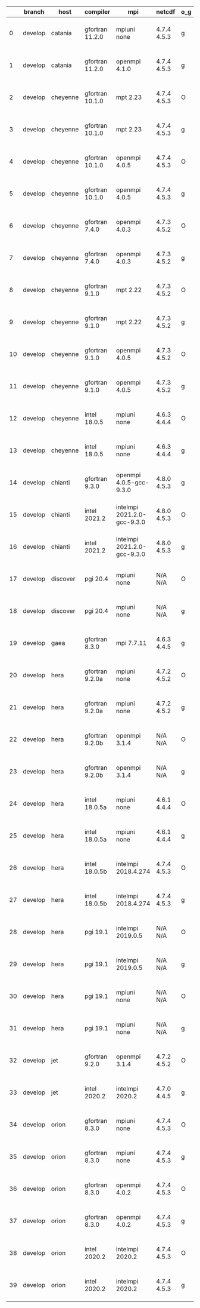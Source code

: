 |    | branch   | host     | compiler        | mpi                         | netcdf      | o_g   | os     | build   | u_pass   | u_fail   | s_pass   | s_fail   | e_pass   | e_fail   | nuopc_pass   | nuopc_fail   | artifacts_hash                                                                                                                                                        | modified                  |
|----|----------|----------|-----------------|-----------------------------|-------------|-------|--------|---------|----------|----------|----------|----------|----------|----------|--------------|--------------|-----------------------------------------------------------------------------------------------------------------------------------------------------------------------|---------------------------|
|  0 | develop  | catania  | gfortran 11.2.0 | mpiuni none                 | 4.7.4 4.5.3 | g     | Darwin | pass    | 12136    | 0        | 8        | 0        | 43       | 0        | 0            | 50           | [artifacts](https://github.com/esmf-org/esmf-test-artifacts/tree/a8c48cf287a9c5a8fac774f604229f684f1c781f/develop/catania/gfortran/11.2.0/g/mpiuni/none)              | 2022-05-02 02:00:59 -0600 |
|  1 | develop  | catania  | gfortran 11.2.0 | openmpi 4.1.0               | 4.7.4 4.5.3 | g     | Darwin | pass    | 13508    | 154      | 41       | 8        | 80       | 0        | 45           | 5            | [artifacts](https://github.com/esmf-org/esmf-test-artifacts/tree/20d284170364844b52d967747160bb03c98f283d/develop/catania/gfortran/11.2.0/g/openmpi/4.1.0)            | 2022-05-02 01:21:15 -0600 |
|  2 | develop  | cheyenne | gfortran 10.1.0 | mpt 2.23                    | 4.7.4 4.5.3 | O     | Linux  | pass    | 13662    | 0        | 49       | 0        | 80       | 0        | 50           | 0            | [artifacts](https://github.com/esmf-org/esmf-test-artifacts/tree/94c11a4b515c7e8a454c7ec6cb97d452984656fd/develop/cheyenne/gfortran/10.1.0/O/mpt/2.23)                | 2022-05-02 06:36:02 -0600 |
|  3 | develop  | cheyenne | gfortran 10.1.0 | mpt 2.23                    | 4.7.4 4.5.3 | g     | Linux  | pass    | 13662    | 0        | 49       | 0        | 80       | 0        | 50           | 0            | [artifacts](https://github.com/esmf-org/esmf-test-artifacts/tree/f2ea913e21ce37a626fd614e4d58b410aca775c2/develop/cheyenne/gfortran/10.1.0/g/mpt/2.23)                | 2022-05-02 06:45:46 -0600 |
|  4 | develop  | cheyenne | gfortran 10.1.0 | openmpi 4.0.5               | 4.7.4 4.5.3 | O     | Linux  | pass    | 13662    | 0        | 49       | 0        | 80       | 0        | 50           | 0            | [artifacts](https://github.com/esmf-org/esmf-test-artifacts/tree/ac8f48dc4d7cfd7ae04a75769a068f0a54edf9f2/develop/cheyenne/gfortran/10.1.0/O/openmpi/4.0.5)           | 2022-05-02 06:44:51 -0600 |
|  5 | develop  | cheyenne | gfortran 10.1.0 | openmpi 4.0.5               | 4.7.4 4.5.3 | g     | Linux  | pass    | 13662    | 0        | 49       | 0        | 80       | 0        | 50           | 0            | [artifacts](https://github.com/esmf-org/esmf-test-artifacts/tree/28d785aeca12dcd1e9751a276fcb431ddbce77f5/develop/cheyenne/gfortran/10.1.0/g/openmpi/4.0.5)           | 2022-05-02 06:54:15 -0600 |
|  6 | develop  | cheyenne | gfortran 7.4.0  | openmpi 4.0.3               | 4.7.3 4.5.2 | O     | Linux  | pass    | 13662    | 0        | 49       | 0        | 80       | 0        | 50           | 0            | [artifacts](https://github.com/esmf-org/esmf-test-artifacts/tree/eae93a02598ad47f11b7ba5bbef6d05dd656077f/develop/cheyenne/gfortran/7.4.0/O/openmpi/4.0.3)            | 2022-05-02 06:39:58 -0600 |
|  7 | develop  | cheyenne | gfortran 7.4.0  | openmpi 4.0.3               | 4.7.3 4.5.2 | g     | Linux  | pass    | 13662    | 0        | 49       | 0        | 80       | 0        | 50           | 0            | [artifacts](https://github.com/esmf-org/esmf-test-artifacts/tree/4c5ce485a34dcc27c97aadb88fb764f999e5cf9d/develop/cheyenne/gfortran/7.4.0/g/openmpi/4.0.3)            | 2022-05-02 06:46:34 -0600 |
|  8 | develop  | cheyenne | gfortran 9.1.0  | mpt 2.22                    | 4.7.3 4.5.2 | O     | Linux  | pass    | 13662    | 0        | 49       | 0        | 80       | 0        | 50           | 0            | [artifacts](https://github.com/esmf-org/esmf-test-artifacts/tree/dea30587c45a8e655317c162ffc8f4d2b74a8063/develop/cheyenne/gfortran/9.1.0/O/mpt/2.22)                 | 2022-05-02 06:34:53 -0600 |
|  9 | develop  | cheyenne | gfortran 9.1.0  | mpt 2.22                    | 4.7.3 4.5.2 | g     | Linux  | pass    | 13662    | 0        | 49       | 0        | 80       | 0        | 50           | 0            | [artifacts](https://github.com/esmf-org/esmf-test-artifacts/tree/535bc450ff638ebf8c6c711b8ae4c798bb2aaad2/develop/cheyenne/gfortran/9.1.0/g/mpt/2.22)                 | 2022-05-02 06:44:48 -0600 |
| 10 | develop  | cheyenne | gfortran 9.1.0  | openmpi 4.0.5               | 4.7.3 4.5.2 | O     | Linux  | pass    | 13662    | 0        | 49       | 0        | 80       | 0        | 50           | 0            | [artifacts](https://github.com/esmf-org/esmf-test-artifacts/tree/006aeb71d17bd77a4a5688f505a387a3418536d3/develop/cheyenne/gfortran/9.1.0/O/openmpi/4.0.5)            | 2022-05-02 06:40:28 -0600 |
| 11 | develop  | cheyenne | gfortran 9.1.0  | openmpi 4.0.5               | 4.7.3 4.5.2 | g     | Linux  | pass    | 13662    | 0        | 49       | 0        | 80       | 0        | 50           | 0            | [artifacts](https://github.com/esmf-org/esmf-test-artifacts/tree/a3eb213c5a3d26dcb551b9d49207fc2334a60ff9/develop/cheyenne/gfortran/9.1.0/g/openmpi/4.0.5)            | 2022-05-02 06:47:11 -0600 |
| 12 | develop  | cheyenne | intel 18.0.5    | mpiuni none                 | 4.6.3 4.4.4 | O     | Linux  | pass    | 12136    | 0        | 8        | 0        | 43       | 0        | 0            | 50           | [artifacts](https://github.com/esmf-org/esmf-test-artifacts/tree/7b514822464141f4d89e79364151286e52c018ef/develop/cheyenne/intel/18.0.5/O/mpiuni/none)                | 2022-05-02 07:21:39 -0600 |
| 13 | develop  | cheyenne | intel 18.0.5    | mpiuni none                 | 4.6.3 4.4.4 | g     | Linux  | pass    | 12136    | 0        | 8        | 0        | 43       | 0        | 0            | 50           | [artifacts](https://github.com/esmf-org/esmf-test-artifacts/tree/6bbc4823d67f1536dde5c7143bf5630393bdce11/develop/cheyenne/intel/18.0.5/g/mpiuni/none)                | 2022-05-02 07:28:13 -0600 |
| 14 | develop  | chianti  | gfortran 9.3.0  | openmpi 4.0.5-gcc-9.3.0     | 4.8.0 4.5.3 | g     | Linux  | pass    | 13662    | 0        | 49       | 0        | 80       | 0        | 50           | 0            | [artifacts](https://github.com/esmf-org/esmf-test-artifacts/tree/2f02c3a9d76f77879f98b03a460cb25d2e87fcb9/develop/chianti/gfortran/9.3.0/g/openmpi/4.0.5-gcc-9.3.0)   | 2022-05-02 02:50:19 -0400 |
| 15 | develop  | chianti  | intel 2021.2    | intelmpi 2021.2.0-gcc-9.3.0 | 4.8.0 4.5.3 | O     | Linux  | pass    | 13662    | 0        | 49       | 0        | 80       | 0        | 50           | 0            | [artifacts](https://github.com/esmf-org/esmf-test-artifacts/tree/076f084a2937c0dfaa4839a2974db11f8532dc88/develop/chianti/intel/2021.2/O/intelmpi/2021.2.0-gcc-9.3.0) | 2022-05-02 02:25:22 -0400 |
| 16 | develop  | chianti  | intel 2021.2    | intelmpi 2021.2.0-gcc-9.3.0 | 4.8.0 4.5.3 | g     | Linux  | pass    | 13662    | 0        | 49       | 0        | 80       | 0        | 50           | 0            | [artifacts](https://github.com/esmf-org/esmf-test-artifacts/tree/392693c78183c83d23ea39cad619fe309cd3799c/develop/chianti/intel/2021.2/g/intelmpi/2021.2.0-gcc-9.3.0) | 2022-05-02 03:20:17 -0400 |
| 17 | develop  | discover | pgi 20.4        | mpiuni none                 | N/A N/A     | O     | Linux  | pass    | 11510    | 626      | 6        | 2        | 40       | 3        | 0            | 50           | [artifacts](https://github.com/esmf-org/esmf-test-artifacts/tree/58a66115a68a7339ac7d49becaccfb73af8ecb87/develop/discover/pgi/20.4/O/mpiuni/none)                    | 2022-05-02 03:02:46 -0400 |
| 18 | develop  | discover | pgi 20.4        | mpiuni none                 | N/A N/A     | g     | Linux  | pass    | 11510    | 626      | 4        | 4        | 40       | 3        | 0            | 50           | [artifacts](https://github.com/esmf-org/esmf-test-artifacts/tree/d50e0fecf01c1d6dc78ff34722b09f598248a9f7/develop/discover/pgi/20.4/g/mpiuni/none)                    | 2022-05-02 03:05:04 -0400 |
| 19 | develop  | gaea     | gfortran 8.3.0  | mpi 7.7.11                  | 4.6.3 4.4.5 | g     | Unicos | pass    | 13661    | 1        | 49       | 0        | 80       | 0        | 47           | 3            | [artifacts](https://github.com/esmf-org/esmf-test-artifacts/tree/91ef2637d74dbab58f83bd352128e4986a88c966/develop/gaea/gfortran/8.3.0/g/mpi/7.7.11)                   | 2022-05-02 02:20:55 -0400 |
| 20 | develop  | hera     | gfortran 9.2.0a | mpiuni none                 | 4.7.2 4.5.2 | O     | Linux  | pass    | 12136    | 0        | 8        | 0        | 43       | 0        | 0            | 50           | [artifacts](https://github.com/esmf-org/esmf-test-artifacts/tree/b56dbc3236aacac3b6475d55035a5e310f3425fe/develop/hera/gfortran/9.2.0a/O/mpiuni/none)                 | 2022-05-02 06:15:50 +0000 |
| 21 | develop  | hera     | gfortran 9.2.0a | mpiuni none                 | 4.7.2 4.5.2 | g     | Linux  | pass    | 12136    | 0        | 8        | 0        | 43       | 0        | 0            | 50           | [artifacts](https://github.com/esmf-org/esmf-test-artifacts/tree/d1db559ed463613edadd539fa4fd6da565478800/develop/hera/gfortran/9.2.0a/g/mpiuni/none)                 | 2022-05-02 06:23:57 +0000 |
| 22 | develop  | hera     | gfortran 9.2.0b | openmpi 3.1.4               | N/A N/A     | O     | Linux  | pass    | 13662    | 0        | 49       | 0        | 80       | 0        | 50           | 0            | [artifacts](https://github.com/esmf-org/esmf-test-artifacts/tree/8f737d88e114fae1c657a4951dac82fb59e02258/develop/hera/gfortran/9.2.0b/O/openmpi/3.1.4)               | 2022-05-02 06:28:29 +0000 |
| 23 | develop  | hera     | gfortran 9.2.0b | openmpi 3.1.4               | N/A N/A     | g     | Linux  | pass    | 13662    | 0        | 49       | 0        | 80       | 0        | 50           | 0            | [artifacts](https://github.com/esmf-org/esmf-test-artifacts/tree/76e6834eeb85feb0c4b4ef4338282e29b77a0d6c/develop/hera/gfortran/9.2.0b/g/openmpi/3.1.4)               | 2022-05-02 06:40:13 +0000 |
| 24 | develop  | hera     | intel 18.0.5a   | mpiuni none                 | 4.6.1 4.4.4 | O     | Linux  | pass    | 12136    | 0        | 8        | 0        | 43       | 0        | 0            | 50           | [artifacts](https://github.com/esmf-org/esmf-test-artifacts/tree/76e6834eeb85feb0c4b4ef4338282e29b77a0d6c/develop/hera/intel/18.0.5a/O/mpiuni/none)                   | 2022-05-02 06:40:13 +0000 |
| 25 | develop  | hera     | intel 18.0.5a   | mpiuni none                 | 4.6.1 4.4.4 | g     | Linux  | pass    | 12136    | 0        | 8        | 0        | 43       | 0        | 0            | 50           | [artifacts](https://github.com/esmf-org/esmf-test-artifacts/tree/657691ced8061a36b6589cf3ac3bbc5502ce2bde/develop/hera/intel/18.0.5a/g/mpiuni/none)                   | 2022-05-02 08:06:38 +0000 |
| 26 | develop  | hera     | intel 18.0.5b   | intelmpi 2018.4.274         | 4.7.4 4.5.3 | O     | Linux  | pass    | 13662    | 0        | 49       | 0        | 80       | 0        | 50           | 0            | [artifacts](https://github.com/esmf-org/esmf-test-artifacts/tree/657691ced8061a36b6589cf3ac3bbc5502ce2bde/develop/hera/intel/18.0.5b/O/intelmpi/2018.4.274)           | 2022-05-02 08:06:38 +0000 |
| 27 | develop  | hera     | intel 18.0.5b   | intelmpi 2018.4.274         | 4.7.4 4.5.3 | g     | Linux  | pass    | 13662    | 0        | 49       | 0        | 80       | 0        | 50           | 0            | [artifacts](https://github.com/esmf-org/esmf-test-artifacts/tree/abe8ab6e4afccb27146b3435fe850c022c764fe8/develop/hera/intel/18.0.5b/g/intelmpi/2018.4.274)           | 2022-05-02 08:08:38 +0000 |
| 28 | develop  | hera     | pgi 19.1        | intelmpi 2019.0.5           | N/A N/A     | O     | Linux  | pass    | fail     | fail     | fail     | fail     | fail     | fail     | 0            | 0            | [artifacts](https://github.com/esmf-org/esmf-test-artifacts/tree/89f6cc50f54a9330e8adaf830020c5806e1ed5cd/develop/hera/pgi/19.1/O/intelmpi/2019.0.5)                  | 2022-05-02 10:31:59 +0000 |
| 29 | develop  | hera     | pgi 19.1        | intelmpi 2019.0.5           | N/A N/A     | g     | Linux  | pass    | fail     | fail     | fail     | fail     | fail     | fail     | 0            | 0            | [artifacts](https://github.com/esmf-org/esmf-test-artifacts/tree/427445dfec1b12278a7e737618e57d44bc6f2b71/develop/hera/pgi/19.1/g/intelmpi/2019.0.5)                  | 2022-05-02 10:40:34 +0000 |
| 30 | develop  | hera     | pgi 19.1        | mpiuni none                 | N/A N/A     | O     | Linux  | pass    | 11510    | 626      | 6        | 2        | 40       | 3        | 0            | 50           | [artifacts](https://github.com/esmf-org/esmf-test-artifacts/tree/657691ced8061a36b6589cf3ac3bbc5502ce2bde/develop/hera/pgi/19.1/O/mpiuni/none)                        | 2022-05-02 08:06:38 +0000 |
| 31 | develop  | hera     | pgi 19.1        | mpiuni none                 | N/A N/A     | g     | Linux  | pass    | 11510    | 626      | 4        | 4        | 40       | 3        | 0            | 50           | [artifacts](https://github.com/esmf-org/esmf-test-artifacts/tree/657691ced8061a36b6589cf3ac3bbc5502ce2bde/develop/hera/pgi/19.1/g/mpiuni/none)                        | 2022-05-02 08:06:38 +0000 |
| 32 | develop  | jet      | gfortran 9.2.0  | openmpi 3.1.4               | 4.7.2 4.5.2 | O     | Linux  | fail    | fail     | fail     | fail     | fail     | fail     | fail     | 0            | 50           | [artifacts](https://github.com/esmf-org/esmf-test-artifacts/tree/c177d9fdc99d031b815e2c04fa1c1ca3ce20f56c/develop/jet/gfortran/9.2.0/O/openmpi/3.1.4)                 | 2022-05-02 03:59:03 +0000 |
| 33 | develop  | jet      | intel 2020.2    | intelmpi 2020.2             | 4.7.0 4.4.5 | g     | Linux  | pass    | pending  | pending  | pending  | pending  | pending  | pending  | pending      | pending      | [artifacts](https://github.com/esmf-org/esmf-test-artifacts/tree/455a551e869cce8e8b38877afd5c232efbffb434/develop/jet/intel/2020.2/g/intelmpi/2020.2)                 | 2022-05-02 04:03:50 +0000 |
| 34 | develop  | orion    | gfortran 8.3.0  | mpiuni none                 | 4.7.4 4.5.3 | O     | Linux  | pass    | 12136    | 0        | 8        | 0        | 43       | 0        | 0            | 50           | [artifacts](https://github.com/esmf-org/esmf-test-artifacts/tree/6f114fee93ca8ff78c8311926922d46dec7c952e/develop/orion/gfortran/8.3.0/O/mpiuni/none)                 | 2022-05-02 02:48:01 -0500 |
| 35 | develop  | orion    | gfortran 8.3.0  | mpiuni none                 | 4.7.4 4.5.3 | g     | Linux  | pass    | 12136    | 0        | 8        | 0        | 43       | 0        | 0            | 50           | [artifacts](https://github.com/esmf-org/esmf-test-artifacts/tree/8de13c67d4f8571a1739306ebc9548301a6519a0/develop/orion/gfortran/8.3.0/g/mpiuni/none)                 | 2022-05-02 02:56:32 -0500 |
| 36 | develop  | orion    | gfortran 8.3.0  | openmpi 4.0.2               | 4.7.4 4.5.3 | O     | Linux  | pass    | 13662    | 0        | 49       | 0        | 80       | 0        | 50           | 0            | [artifacts](https://github.com/esmf-org/esmf-test-artifacts/tree/d1330e32ebb0f90aa20914782fd6ee13348f9742/develop/orion/gfortran/8.3.0/O/openmpi/4.0.2)               | 2022-05-02 03:29:04 -0500 |
| 37 | develop  | orion    | gfortran 8.3.0  | openmpi 4.0.2               | 4.7.4 4.5.3 | g     | Linux  | pass    | 13662    | 0        | 49       | 0        | 80       | 0        | 50           | 0            | [artifacts](https://github.com/esmf-org/esmf-test-artifacts/tree/c5cad6805d54b0a1e5e304f22e9268c562ea0db1/develop/orion/gfortran/8.3.0/g/openmpi/4.0.2)               | 2022-05-02 03:31:28 -0500 |
| 38 | develop  | orion    | intel 2020.2    | intelmpi 2020.2             | 4.7.4 4.5.3 | O     | Linux  | pass    | 13662    | 0        | 49       | 0        | 80       | 0        | 50           | 0            | [artifacts](https://github.com/esmf-org/esmf-test-artifacts/tree/9b74cdff65b29e15f89374462fc3c0221466ac1e/develop/orion/intel/2020.2/O/intelmpi/2020.2)               | 2022-05-02 03:33:51 -0500 |
| 39 | develop  | orion    | intel 2020.2    | intelmpi 2020.2             | 4.7.4 4.5.3 | g     | Linux  | pass    | 13662    | 0        | 49       | 0        | 80       | 0        | 50           | 0            | [artifacts](https://github.com/esmf-org/esmf-test-artifacts/tree/92dbefbfa945324f04f26bb0e30d69940474dc9f/develop/orion/intel/2020.2/g/intelmpi/2020.2)               | 2022-05-02 03:30:34 -0500 |